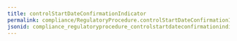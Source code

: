 ```yaml
---
title: controlStartDateConfirmationIndicator
permalink: compliance/RegulatoryProcedure.controlStartDateConfirmationIndicator.html
jsonid: compliance_regulatoryprocedure_controlstartdateconfirmationindicator
---
```

